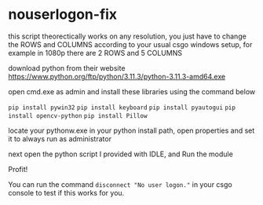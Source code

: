 # nouserlogon-fix

this script theorectically works on any resolution, you just have to change the ROWS and COLUMNS according to your usual csgo windows setup, for example in 1080p there are 2 ROWS and 5 COLUMNS

download python from their website
https://www.python.org/ftp/python/3.11.3/python-3.11.3-amd64.exe


open cmd.exe as admin and install these libraries using the command below

`pip install pywin32`
`pip install keyboard`
`pip install pyautogui`
`pip install opencv-python`
`pip install Pillow`

locate your pythonw.exe in your python install path, open properties and set it to always run as administrator

next open the python script I provided with IDLE, and Run the module

Profit!

You can run the command `disconnect "No user logon."` in your csgo console to test if this works for you.
